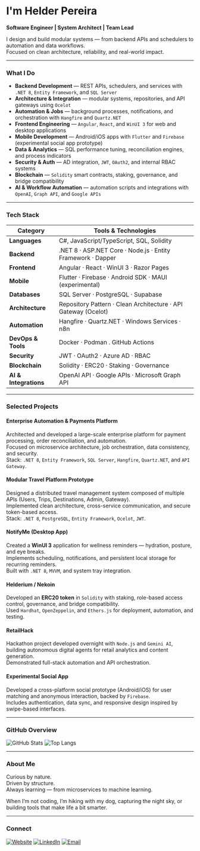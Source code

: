 # I'm Helder Pereira

**Software Engineer | System Architect | Team Lead**

I design and build modular systems — from backend APIs and schedulers to automation and data workflows.  
Focused on clean architecture, reliability, and real-world impact.

---

### What I Do
- **Backend Development** — REST APIs, schedulers, and services with `.NET 8`, `Entity Framework`, and `SQL Server`
- **Architecture & Integration** — modular systems, repositories, and API gateways using `Ocelot`
- **Automation & Jobs** — background processes, notifications, and orchestration with `Hangfire` and `Quartz.NET`
- **Frontend Engineering** — `Angular`, `React`, and `WinUI 3` for web and desktop applications
- **Mobile Development** — Android/iOS apps with `Flutter` and `Firebase` (experimental social app prototype)
- **Data & Analytics** — SQL performance tuning, reconciliation engines, and process indicators
- **Security & Auth** — AD integration, `JWT`, `OAuth2`, and internal RBAC systems
- **Blockchain** — `Solidity` smart contracts, staking, governance, and bridge compatibility
- **AI & Workflow Automation** — automation scripts and integrations with `OpenAI`, `Graph API`, and `Google APIs`

---

### Tech Stack

| Category | Tools & Technologies |
|-----------|----------------------|
| **Languages** | C#, JavaScript/TypeScript, SQL, Solidity |
| **Backend** | .NET 8 · ASP.NET Core · Node.js · Entity Framework · Dapper |
| **Frontend** | Angular · React · WinUI 3 · Razor Pages |
| **Mobile** | Flutter · Firebase · Android SDK · MAUI (experimental) |
| **Databases** | SQL Server · PostgreSQL · Supabase |
| **Architecture** | Repository Pattern · Clean Architecture · API Gateway (Ocelot) |
| **Automation** | Hangfire · Quartz.NET · Windows Services · n8n |
| **DevOps & Tools** | Docker · Podman . GitHub Actions |
| **Security** | JWT · OAuth2 · Azure AD · RBAC |
| **Blockchain** | Solidity · ERC20 · Staking · Governance |
| **AI & Integrations** | OpenAI API · Google APIs · Microsoft Graph API |

---

### Selected Projects

#### Enterprise Automation & Payments Platform
Architected and developed a large-scale enterprise platform for payment processing, order reconciliation, and automation.  
Focused on microservice architecture, job orchestration, data consistency, and security.  
Stack: `.NET 8`, `Entity Framework`, `SQL Server`, `Hangfire`, `Quartz.NET`, and `API Gateway`.

#### Modular Travel Platform Prototype
Designed a distributed travel management system composed of multiple APIs (Users, Trips, Destinations, Admin, Gateway).  
Implemented clean architecture, cross-service communication, and secure token-based access.  
Stack: `.NET 8`, `PostgreSQL`, `Entity Framework`, `Ocelot`, `JWT`.

#### NotifyMe (Desktop App)
Created a **WinUI 3** application for wellness reminders — hydration, posture, and eye breaks.  
Implements scheduling, notifications, and persistent local storage for recurring reminders.  
Built with `.NET 8`, `MVVM`, and system tray integration.

#### Helderium / Nekoin
Developed an **ERC20 token** in `Solidity` with staking, role-based access control, governance, and bridge compatibility.  
Used `Hardhat`, `OpenZeppelin`, and `Ethers.js` for deployment, automation, and testing.

#### RetailHack
Hackathon project developed overnight with `Node.js` and `Gemini AI`, building autonomous digital agents for retail analytics and content generation.  
Demonstrated full-stack automation and API orchestration.

#### Experimental Social App
Developed a cross-platform social prototype (Android/iOS) for user matching and anonymous interaction, backed by `Firebase`.  
Includes authentication, data sync, and responsive design inspired by swipe-based interfaces.

---

### GitHub Overview
![GitHub Stats](https://github-readme-stats.vercel.app/api?username=hplive&show_icons=true&count_private=true&include_all_commits=true&theme=github_dark)
![Top Langs](https://github-readme-stats.vercel.app/api/top-langs/?username=hplive&layout=compact&theme=github_dark)

---

### About Me
Curious by nature.  
Driven by structure.  
Always learning — from microservices to machine learning.  

When I’m not coding, I’m hiking with my dog, capturing the night sky, or building tools that make life a bit smarter.

---

### Connect
[![Website](https://img.shields.io/badge/Website-helderpereira.dev-000000?style=flat&logo=vercel)](https://helderpereira.dev)
[![LinkedIn](https://img.shields.io/badge/LinkedIn-Helder%20Pereira-0077B5?style=flat&logo=linkedin)](https://linkedin.com/in/helderpereira)
[![Email](https://img.shields.io/badge/Email-hplive%40hotmail.com-1a1a1a?style=flat&logo=gmail)](mailto:hplive@hotmail.com)
